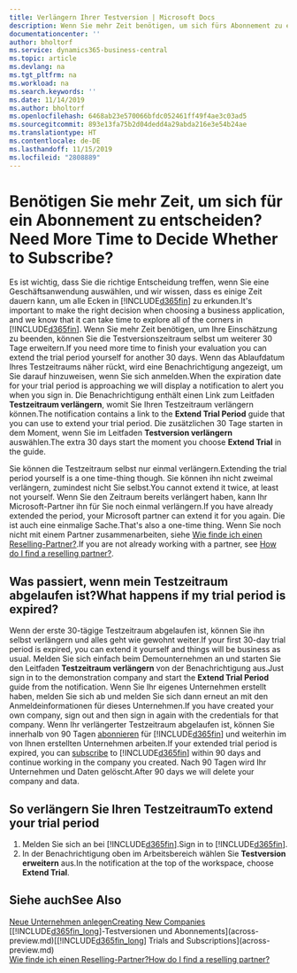 ```yaml
---
title: Verlängern Ihrer Testversion | Microsoft Docs
description: Wenn Sie mehr Zeit benötigen, um sich fürs Abonnement zu entscheiden, können Sie Ihre Testversion verlängern.
documentationcenter: ''
author: bholtorf
ms.service: dynamics365-business-central
ms.topic: article
ms.devlang: na
ms.tgt_pltfrm: na
ms.workload: na
ms.search.keywords: ''
ms.date: 11/14/2019
ms.author: bholtorf
ms.openlocfilehash: 6468ab23e570066bfdc052461ff49f4ae3c03ad5
ms.sourcegitcommit: 893e13fa75b2d04dedd4a29abda216e3e54b24ae
ms.translationtype: HT
ms.contentlocale: de-DE
ms.lasthandoff: 11/15/2019
ms.locfileid: "2808889"
---
```

# <a name="need-more-time-to-decide-whether-to-subscribe"></a><span data-ttu-id="79807-103">Benötigen Sie mehr Zeit, um sich für ein Abonnement zu entscheiden?</span><span class="sxs-lookup"><span data-stu-id="79807-103">Need More Time to Decide Whether to Subscribe?</span></span>
<span data-ttu-id="79807-104">Es ist wichtig, dass Sie die richtige Entscheidung treffen, wenn Sie eine Geschäftsanwendung auswählen, und wir wissen, dass es einige Zeit dauern kann, um alle Ecken in [!INCLUDE[d365fin](includes/d365fin_md.md)] zu erkunden.</span><span class="sxs-lookup"><span data-stu-id="79807-104">It's important to make the right decision when choosing a business application, and we know that it can take time to explore all of the corners in [!INCLUDE[d365fin](includes/d365fin_md.md)].</span></span> <span data-ttu-id="79807-105">Wenn Sie mehr Zeit benötigen, um Ihre Einschätzung zu beenden, können Sie die Testversionszeitraum selbst um weiterer 30 Tage erweitern.</span><span class="sxs-lookup"><span data-stu-id="79807-105">If you need more time to finish your evaluation you can extend the trial period yourself for another 30 days.</span></span> <span data-ttu-id="79807-106">Wenn das Ablaufdatum Ihres Testzeitraums näher rückt, wird eine Benachrichtigung angezeigt, um Sie darauf hinzuweisen, wenn Sie sich anmelden.</span><span class="sxs-lookup"><span data-stu-id="79807-106">When the expiration date for your trial period is approaching we will display a notification to alert you when you sign in.</span></span> <span data-ttu-id="79807-107">Die Benachrichtigung enthält einen Link zum Leitfaden **Testzeitraum verlängern**, womit Sie Ihren Testzeitraum verlängern können.</span><span class="sxs-lookup"><span data-stu-id="79807-107">The notification contains a link to the **Extend Trial Period** guide that you can use to extend your trial period.</span></span> <span data-ttu-id="79807-108">Die zusätzlichen 30 Tage starten in dem Moment, wenn Sie im Leitfaden **Testversion verlängern** auswählen.</span><span class="sxs-lookup"><span data-stu-id="79807-108">The extra 30 days start the moment you choose **Extend Trial** in the guide.</span></span>

<span data-ttu-id="79807-109">Sie können die Testzeitraum selbst nur einmal verlängern.</span><span class="sxs-lookup"><span data-stu-id="79807-109">Extending the trial period yourself is a one time-thing though.</span></span> <span data-ttu-id="79807-110">Sie können ihn nicht zweimal verlängern, zumindest nicht Sie selbst.</span><span class="sxs-lookup"><span data-stu-id="79807-110">You cannot extend it twice, at least not yourself.</span></span> <span data-ttu-id="79807-111">Wenn Sie den Zeitraum bereits verlängert haben, kann Ihr Microsoft-Partner ihn für Sie noch einmal verlängern.</span><span class="sxs-lookup"><span data-stu-id="79807-111">If you have already extended the period, your Microsoft partner can extend it for you again.</span></span> <span data-ttu-id="79807-112">Die ist auch eine einmalige Sache.</span><span class="sxs-lookup"><span data-stu-id="79807-112">That's also a one-time thing.</span></span> <span data-ttu-id="79807-113">Wenn Sie noch nicht mit einem Partner zusammenarbeiten, siehe [Wie finde ich einen Reselling-Partner?](across-faq.md#findpartner).</span><span class="sxs-lookup"><span data-stu-id="79807-113">If you are not already working with a partner, see [How do I find a reselling partner?](across-faq.md#findpartner).</span></span>

## <a name="what-happens-if-my-trial-period-is-expired"></a><span data-ttu-id="79807-114">Was passiert, wenn mein Testzeitraum abgelaufen ist?</span><span class="sxs-lookup"><span data-stu-id="79807-114">What happens if my trial period is expired?</span></span>
<span data-ttu-id="79807-115">Wenn der erste 30-tägige Testzeitraum abgelaufen ist, können Sie ihn selbst verlängern und alles geht wie gewohnt weiter.</span><span class="sxs-lookup"><span data-stu-id="79807-115">If your first 30-day trial period is expired, you can extend it yourself and things will be business as usual.</span></span> <span data-ttu-id="79807-116">Melden Sie sich einfach beim Demounternehmen an und starten Sie den Leitfaden **Testzeitraum verlängern** von der Benachrichtigung aus.</span><span class="sxs-lookup"><span data-stu-id="79807-116">Just sign in to the demonstration company and start the **Extend Trial Period** guide from the notification.</span></span> <span data-ttu-id="79807-117">Wenn Sie Ihr eigenes Unternehmen erstellt haben, melden Sie sich ab und melden Sie sich dann erneut an mit den Anmeldeinformationen für dieses Unternehmen.</span><span class="sxs-lookup"><span data-stu-id="79807-117">If you have created your own company, sign out and then sign in again with the credentials for that company.</span></span> <span data-ttu-id="79807-118">Wenn Ihr verlängerter Testzeitraum abgelaufen ist, können Sie innerhalb von 90 Tagen [abonnieren](https://go.microsoft.com/fwlink/?linkid=828659) für [!INCLUDE[d365fin](includes/d365fin_md.md)] und weiterhin im von Ihnen erstellten Unternehmen arbeiten.</span><span class="sxs-lookup"><span data-stu-id="79807-118">If your extended trial period is expired, you can [subscribe](https://go.microsoft.com/fwlink/?linkid=828659) to [!INCLUDE[d365fin](includes/d365fin_md.md)] within 90 days and continue working in the company you created.</span></span> <span data-ttu-id="79807-119">Nach 90 Tagen wird Ihr Unternehmen und Daten gelöscht.</span><span class="sxs-lookup"><span data-stu-id="79807-119">After 90 days we will delete your company and data.</span></span> 

## <a name="to-extend-your-trial-period"></a><span data-ttu-id="79807-120">So verlängern Sie Ihren Testzeitraum</span><span class="sxs-lookup"><span data-stu-id="79807-120">To extend your trial period</span></span>
1. <span data-ttu-id="79807-121">Melden Sie sich an bei [!INCLUDE[d365fin](includes/d365fin_md.md)].</span><span class="sxs-lookup"><span data-stu-id="79807-121">Sign in to [!INCLUDE[d365fin](includes/d365fin_md.md)].</span></span>
2. <span data-ttu-id="79807-122">In der Benachrichtigung oben im Arbeitsbereich wählen Sie **Testversion erweitern** aus.</span><span class="sxs-lookup"><span data-stu-id="79807-122">In the notification at the top of the workspace, choose **Extend Trial**.</span></span>

## <a name="see-also"></a><span data-ttu-id="79807-123">Siehe auch</span><span class="sxs-lookup"><span data-stu-id="79807-123">See Also</span></span>

[<span data-ttu-id="79807-124">Neue Unternehmen anlegen</span><span class="sxs-lookup"><span data-stu-id="79807-124">Creating New Companies</span></span>](about-new-company.md)  
<span data-ttu-id="79807-125">[[!INCLUDE[d365fin_long](includes/d365fin_long_md.md)]-Testversionen und Abonnements](across-preview.md)</span><span class="sxs-lookup"><span data-stu-id="79807-125">[[!INCLUDE[d365fin_long](includes/d365fin_long_md.md)] Trials and Subscriptions](across-preview.md)</span></span>  
[<span data-ttu-id="79807-126">Wie finde ich einen Reselling-Partner?</span><span class="sxs-lookup"><span data-stu-id="79807-126">How do I find a reselling partner?</span></span>](across-faq.md#findpartner)  
